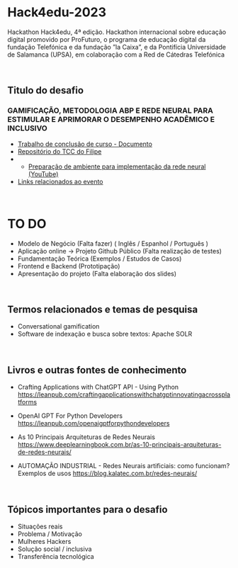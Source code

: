 # Hack4edu-2023

Hackathon Hack4edu, 4ª edição. Hackathon internacional sobre educação digital promovido por ProFuturo, o programa de educação digital da fundação Telefónica e da fundação ”la Caixa”, e da Pontifícia Universidade de Salamanca (UPSA), em colaboração com a Red de Cátedras Telefónica

<br>

## Titulo do desafio
### GAMIFICAÇÃO, METODOLOGIA ABP E REDE NEURAL PARA ESTIMULAR E APRIMORAR O DESEMPENHO ACADÊMICO E INCLUSIVO

* [Trabalho de conclusão de curso - Documento](https://docs.google.com/document/d/1XnLan1dN22p681q7DA3lHI09gNlwJujdGvzcva2fjEo/edit?usp=sharing)
* [Repositório do TCC do Filipe](https://github.com/FilipeWilliam/TCC)
* * [Preparação de ambiente para implementação da rede neural (YouTube)](https://www.youtube.com/watch?v=AHWJTdW8wxs&feature=youtu.be)
* [Links relacionados ao evento](links%20do%20evento.md)

<br>

# TO DO
* Modelo de Negócio (Falta fazer) ( Inglês / Espanhol / Português )
* Aplicação online -> Projeto Github Público (Falta realização de testes)
* Fundamentação Teórica (Exemplos / Estudos de Casos)
* Frontend e Backend (Prototipação)
* Apresentação do projeto (Falta elaboração dos slides)

<br>

## Termos relacionados e temas de pesquisa
* Conversational gamification
* Software de indexação e busca sobre textos: Apache SOLR

<br>

## Livros e outras fontes de conhecimento
* Crafting Applications with ChatGPT API - Using Python
https://leanpub.com/craftingapplicationswithchatgptinnovatingacrossplatforms

* OpenAI GPT For Python Developers
https://leanpub.com/openaigptforpythondevelopers

* As 10 Principais Arquiteturas de Redes Neurais
https://www.deeplearningbook.com.br/as-10-principais-arquiteturas-de-redes-neurais/

* AUTOMAÇÃO INDUSTRIAL - Redes Neurais artificiais: como funcionam? Exemplos de usos
https://blog.kalatec.com.br/redes-neurais/

<br>

## Tópicos importantes para o desafio
* Situações reais
* Problema / Motivação
* Mulheres Hackers
* Solução social / inclusiva
* Transferência tecnológica